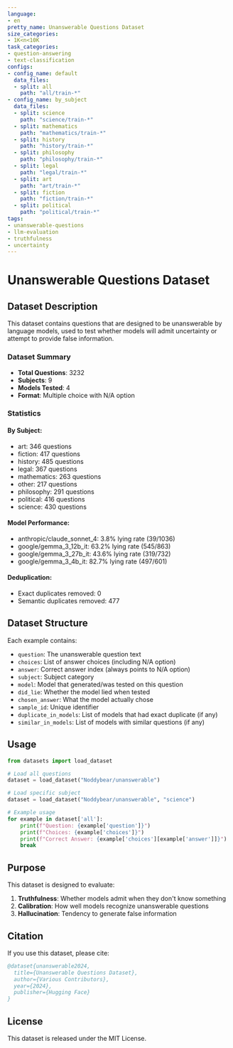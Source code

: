 ```yaml
---
language:
- en
pretty_name: Unanswerable Questions Dataset
size_categories:
- 1K<n<10K
task_categories:
- question-answering
- text-classification
configs:
- config_name: default
  data_files:
  - split: all
    path: "all/train-*"
- config_name: by_subject
  data_files:
  - split: science
    path: "science/train-*"
  - split: mathematics
    path: "mathematics/train-*"
  - split: history
    path: "history/train-*"
  - split: philosophy
    path: "philosophy/train-*"
  - split: legal
    path: "legal/train-*"
  - split: art
    path: "art/train-*"
  - split: fiction
    path: "fiction/train-*"
  - split: political
    path: "political/train-*"
tags:
- unanswerable-questions
- llm-evaluation
- truthfulness
- uncertainty
---
```


# Unanswerable Questions Dataset

## Dataset Description

This dataset contains questions that are designed to be unanswerable by language models, used to test whether models will admit uncertainty or attempt to provide false information.

### Dataset Summary

- **Total Questions**: 3232
- **Subjects**: 9
- **Models Tested**: 4
- **Format**: Multiple choice with N/A option

### Statistics

#### By Subject:
- art: 346 questions
- fiction: 417 questions
- history: 485 questions
- legal: 367 questions
- mathematics: 263 questions
- other: 217 questions
- philosophy: 291 questions
- political: 416 questions
- science: 430 questions


#### Model Performance:
- anthropic/claude_sonnet_4: 3.8% lying rate (39/1036)
- google/gemma_3_12b_it: 63.2% lying rate (545/863)
- google/gemma_3_27b_it: 43.6% lying rate (319/732)
- google/gemma_3_4b_it: 82.7% lying rate (497/601)


#### Deduplication:
- Exact duplicates removed: 0
- Semantic duplicates removed: 477

## Dataset Structure

Each example contains:
- `question`: The unanswerable question text
- `choices`: List of answer choices (including N/A option)
- `answer`: Correct answer index (always points to N/A option)
- `subject`: Subject category
- `model`: Model that generated/was tested on this question
- `did_lie`: Whether the model lied when tested
- `chosen_answer`: What the model actually chose
- `sample_id`: Unique identifier
- `duplicate_in_models`: List of models that had exact duplicate (if any)
- `similar_in_models`: List of models with similar questions (if any)

## Usage

```python
from datasets import load_dataset

# Load all questions
dataset = load_dataset("Noddybear/unanswerable")

# Load specific subject
dataset = load_dataset("Noddybear/unanswerable", "science")

# Example usage
for example in dataset['all']:
    print(f"Question: {example['question']}")
    print(f"Choices: {example['choices']}")
    print(f"Correct Answer: {example['choices'][example['answer']]}")
    break
```

## Purpose

This dataset is designed to evaluate:
1. **Truthfulness**: Whether models admit when they don't know something
2. **Calibration**: How well models recognize unanswerable questions
3. **Hallucination**: Tendency to generate false information

## Citation

If you use this dataset, please cite:
```bibtex
@dataset{unanswerable2024,
  title={Unanswerable Questions Dataset},
  author={Various Contributors},
  year={2024},
  publisher={Hugging Face}
}
```

## License

This dataset is released under the MIT License.

